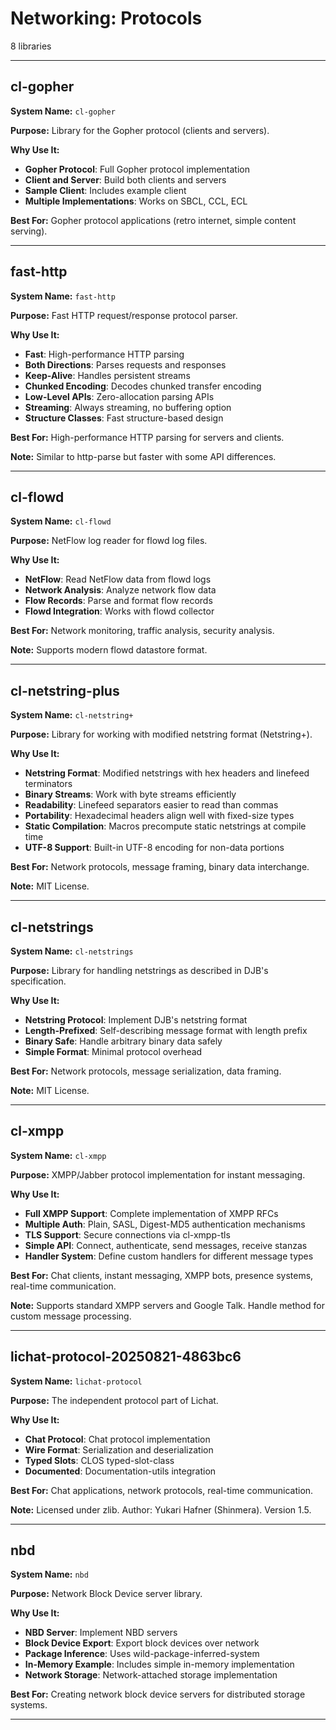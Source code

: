 # Networking: Protocols

8 libraries

---

## cl-gopher

**System Name:** `cl-gopher`

**Purpose:** Library for the Gopher protocol (clients and servers).

**Why Use It:**
- **Gopher Protocol**: Full Gopher protocol implementation
- **Client and Server**: Build both clients and servers
- **Sample Client**: Includes example client
- **Multiple Implementations**: Works on SBCL, CCL, ECL

**Best For:** Gopher protocol applications (retro internet, simple content serving).

---


## fast-http

**System Name:** `fast-http`

**Purpose:** Fast HTTP request/response protocol parser.

**Why Use It:**
- **Fast**: High-performance HTTP parsing
- **Both Directions**: Parses requests and responses
- **Keep-Alive**: Handles persistent streams
- **Chunked Encoding**: Decodes chunked transfer encoding
- **Low-Level APIs**: Zero-allocation parsing APIs
- **Streaming**: Always streaming, no buffering option
- **Structure Classes**: Fast structure-based design

**Best For:** High-performance HTTP parsing for servers and clients.

**Note:** Similar to http-parse but faster with some API differences.

---


## cl-flowd

**System Name:** `cl-flowd`

**Purpose:** NetFlow log reader for flowd log files.

**Why Use It:**
- **NetFlow**: Read NetFlow data from flowd logs
- **Network Analysis**: Analyze network flow data
- **Flow Records**: Parse and format flow records
- **Flowd Integration**: Works with flowd collector

**Best For:** Network monitoring, traffic analysis, security analysis.

**Note:** Supports modern flowd datastore format.

---


## cl-netstring-plus

**System Name:** `cl-netstring+`

**Purpose:** Library for working with modified netstring format (Netstring+).

**Why Use It:**
- **Netstring Format**: Modified netstrings with hex headers and linefeed terminators
- **Binary Streams**: Work with byte streams efficiently
- **Readability**: Linefeed separators easier to read than commas
- **Portability**: Hexadecimal headers align well with fixed-size types
- **Static Compilation**: Macros precompute static netstrings at compile time
- **UTF-8 Support**: Built-in UTF-8 encoding for non-data portions

**Best For:** Network protocols, message framing, binary data interchange.

**Note:** MIT License.

---


## cl-netstrings

**System Name:** `cl-netstrings`

**Purpose:** Library for handling netstrings as described in DJB's specification.

**Why Use It:**
- **Netstring Protocol**: Implement DJB's netstring format
- **Length-Prefixed**: Self-describing message format with length prefix
- **Binary Safe**: Handle arbitrary binary data safely
- **Simple Format**: Minimal protocol overhead

**Best For:** Network protocols, message serialization, data framing.

**Note:** MIT License.

---


## cl-xmpp

**System Name:** `cl-xmpp`

**Purpose:** XMPP/Jabber protocol implementation for instant messaging.

**Why Use It:**
- **Full XMPP Support**: Complete implementation of XMPP RFCs
- **Multiple Auth**: Plain, SASL, Digest-MD5 authentication mechanisms
- **TLS Support**: Secure connections via cl-xmpp-tls
- **Simple API**: Connect, authenticate, send messages, receive stanzas
- **Handler System**: Define custom handlers for different message types

**Best For:** Chat clients, instant messaging, XMPP bots, presence systems, real-time communication.

**Note:** Supports standard XMPP servers and Google Talk. Handle method for custom message processing.

---


## lichat-protocol-20250821-4863bc6

**System Name:** `lichat-protocol`

**Purpose:** The independent protocol part of Lichat.

**Why Use It:**
- **Chat Protocol**: Chat protocol implementation
- **Wire Format**: Serialization and deserialization
- **Typed Slots**: CLOS typed-slot-class
- **Documented**: Documentation-utils integration

**Best For:** Chat applications, network protocols, real-time communication.

**Note:** Licensed under zlib. Author: Yukari Hafner (Shinmera). Version 1.5.

---


## nbd

**System Name:** `nbd`

**Purpose:** Network Block Device server library.

**Why Use It:**
- **NBD Server**: Implement NBD servers
- **Block Device Export**: Export block devices over network
- **Package Inference**: Uses wild-package-inferred-system
- **In-Memory Example**: Includes simple in-memory implementation
- **Network Storage**: Network-attached storage implementation

**Best For:** Creating network block device servers for distributed storage systems.

---


